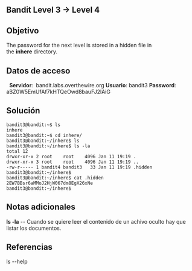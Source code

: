 ## Bandit Level 3 → Level 4

## Objetivo

The password for the next level is stored in a hidden file in the **inhere** directory.

## Datos de acceso
 
**Servidor**:  bandit.labs.overthewire.org
**Usuario**: bandit3
**Password**: aBZ0W5EmUfAf7kHTQeOwd8bauFJ2lAiG

## Solución
 
```
bandit3@bandit:~$ ls
inhere
bandit3@bandit:~$ cd inhere/
bandit3@bandit:~/inhere$ ls
bandit3@bandit:~/inhere$ ls -la
total 12
drwxr-xr-x 2 root    root    4096 Jan 11 19:19 .
drwxr-xr-x 3 root    root    4096 Jan 11 19:19 ..
-rw-r----- 1 bandit4 bandit3   33 Jan 11 19:19 .hidden
bandit3@bandit:~/inhere$ 
bandit3@bandit:~/inhere$ cat .hidden
2EW7BBsr6aMMoJ2HjW067dm8EgX26xNe
bandit3@bandit:~/inhere$ 
```

## Notas adicionales

**ls -la** -- Cuando se quiere leer el contenido de un achivo oculto hay que listar los documentos.

## Referencias
ls --help